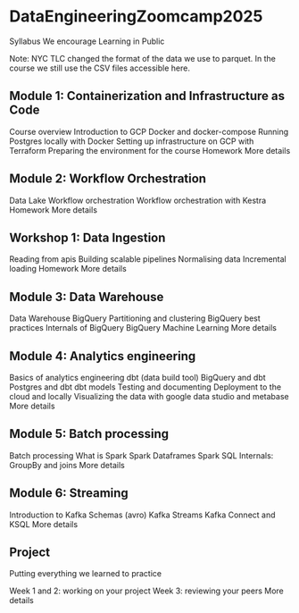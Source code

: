 # DataEngineeringZoomcamp2025

Syllabus
We encourage Learning in Public

Note: NYC TLC changed the format of the data we use to parquet. In the course we still use the CSV files accessible here.

## Module 1: Containerization and Infrastructure as Code
Course overview
Introduction to GCP
Docker and docker-compose
Running Postgres locally with Docker
Setting up infrastructure on GCP with Terraform
Preparing the environment for the course
Homework
More details

## Module 2: Workflow Orchestration
Data Lake
Workflow orchestration
Workflow orchestration with Kestra
Homework
More details

## Workshop 1: Data Ingestion
Reading from apis
Building scalable pipelines
Normalising data
Incremental loading
Homework
More details

## Module 3: Data Warehouse
Data Warehouse
BigQuery
Partitioning and clustering
BigQuery best practices
Internals of BigQuery
BigQuery Machine Learning
More details

## Module 4: Analytics engineering
Basics of analytics engineering
dbt (data build tool)
BigQuery and dbt
Postgres and dbt
dbt models
Testing and documenting
Deployment to the cloud and locally
Visualizing the data with google data studio and metabase
More details

## Module 5: Batch processing
Batch processing
What is Spark
Spark Dataframes
Spark SQL
Internals: GroupBy and joins
More details

## Module 6: Streaming
Introduction to Kafka
Schemas (avro)
Kafka Streams
Kafka Connect and KSQL
More details

## Project
Putting everything we learned to practice

Week 1 and 2: working on your project
Week 3: reviewing your peers
More details
